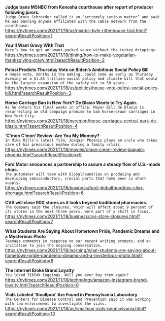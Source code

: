 **Judge bans MSNBC from Kenosha courthouse after report of producer following jurors.**\
`Judge Bruce Schroeder called it an “extremely serious matter” and said he was banning anyone affiliated with the cable network from the courthouse.`\
https://nytimes.com/2021/11/18/us/msnbc-kyle-rittenhouse-trial.html?searchResultPosition=1

**You’ll Want Gravy With That**\
`Here’s how to get an umami-packed sauce without the turkey drippings.`\
https://nytimes.com/2021/11/18/dining/how-to-make-vegetarian-thanksgiving-gravy.html?searchResultPosition=2

**Pelosi Predicts Thursday Vote on Biden’s Ambitious Social Policy Bill**\
`A House vote, months in the making, could come as early as Thursday evening on a $1.85 trillion social policy and climate bill that would be the largest expansion of the safety net in 50 years.`\
https://nytimes.com/2021/11/18/us/politics/house-vote-pelosi-social-policy-bill.html?searchResultPosition=3

**Horse Carriage Ban in New York? De Blasio Wants to Try Again.**\
`As he enters his final weeks in office, Mayor Bill de Blasio is resurrecting an old campaign promise to ban horse-drawn carriages in New York City.`\
https://nytimes.com/2021/11/18/nyregion/horse-carriages-central-park-de-blasio.html?searchResultPosition=4

**‘C’mon C’mon’ Review: Are You My Mommy?**\
`In Mike Mills’s latest film, Joaquin Phoenix plays an uncle who takes care of his precocious nephew during a family crisis.`\
https://nytimes.com/2021/11/18/movies/cmon-cmon-review-joaquin-phoenix.html?searchResultPosition=5

**Ford Motor announces a partnership to assure a steady flow of U.S.-made chips.**\
`The automaker will team with GlobalFoundries on producing and developing semiconductors, crucial parts that have been in short supply.`\
https://nytimes.com/2021/11/18/business/ford-globalfoundries-chip-shortage.html?searchResultPosition=6

**CVS will close 900 stores as it looks beyond traditional pharmacies.**\
`The company said the closures, which will affect about 9 percent of its stores in the next three years, were part of a shift in focus.`\
https://nytimes.com/2021/11/18/business/cvs-store-closures.html?searchResultPosition=7

**What Students Are Saying About Hometown Pride, Pandemic Dreams and a Mysterious Photo**\
`Teenage comments in response to our recent writing prompts, and an invitation to join the ongoing conversation.`\
https://nytimes.com/2021/11/18/learning/what-students-are-saying-about-hometown-pride-pandemic-dreams-and-a-mysterious-photo.html?searchResultPosition=8

**The Internet Broke Brand Loyalty**\
`You loved TikTok leggings. Will you ever buy them again?`\
https://nytimes.com/2021/11/18/technology/amazon-instagram-brand-loyalty.html?searchResultPosition=9

**Vials Labeled ‘Smallpox’ Are Found in Pennsylvania Laboratory**\
`The Centers for Disease Control and Prevention said it was working with law enforcement to investigate the vials.`\
https://nytimes.com/2021/11/18/us/smallpox-vials-pennsylvania.html?searchResultPosition=10

